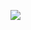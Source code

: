 ![](https://github-readme-stats.vercel.app/api?username=ypwhs&count_private=true&show_icons=true&hide=contribs,prs)
